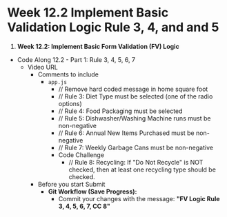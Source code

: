 # Week 12.2 Implement Basic Validation Logic Rule 3, 4, and and 5


1. **Week 12.2: Implement Basic Form Validation (FV) Logic**
* Code Along 12.2 - Part 1: Rule 3, 4, 5, 6, 7
    - Video URL
        - Comments to include
            - `app.js`
                - // Remove hard coded message in home square foot
                - // Rule 3: Diet Type must be selected (one of the radio options)
                - // Rule 4: Food Packaging must be selected
                - // Rule 5: Dishwasher/Washing Machine runs must be non-negative
                - // Rule 6: Annual New Items Purchased must be non-negative
                - // Rule 7: Weekly Garbage Cans must be non-negative
                - Code Challenge
                    - // Rule 8: Recycling: If "Do Not Recycle" is NOT checked, then at least one recycling type should be checked.
        - Before you start Submit
            * **Git Workflow (Save Progress):**
                * Commit your changes with the message: **"FV Logic Rule 3, 4, 5, 6, 7, CC 8"**
            
